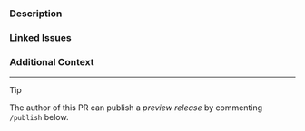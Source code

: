 ### Description

<!-- Please insert your description here and provide info about the "what" this PR is solving. -->

### Linked Issues

<!-- e.g. fixes #123 -->

### Additional Context

<!-- Is there anything you would like the reviewers to focus on? -->

---

> [!TIP]
> The author of this PR can publish a _preview release_ by commenting `/publish` below.
